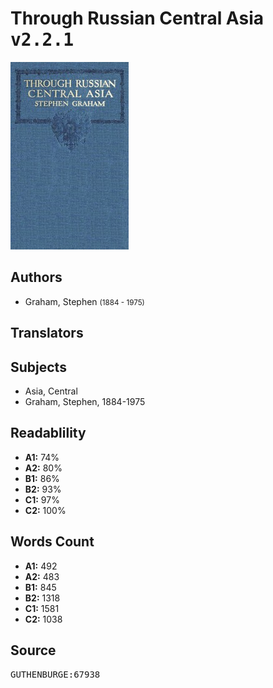 # Through Russian Central Asia <kbd>v2.2.1</kbd>

![](./cover.medium.jpg "")

## Authors


 - Graham, Stephen <small>(1884 - 1975)</small>

## Translators



## Subjects


 - Asia, Central
 - Graham, Stephen, 1884-1975

## Readablility


 - **A1:** 74%
 - **A2:** 80%
 - **B1:** 86%
 - **B2:** 93%
 - **C1:** 97%
 - **C2:** 100%

## Words Count


 - **A1:** 492
 - **A2:** 483
 - **B1:** 845
 - **B2:** 1318
 - **C1:** 1581
 - **C2:** 1038

## Source


<kbd>GUTHENBURGE:67938</kbd>
